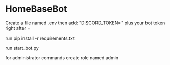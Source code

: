 # HomeBaseBot

Create a file named .env then add: "DISCORD_TOKEN=" plus your bot token right after =

run pip install -r requirements.txt

run start_bot.py

for administrator commands create role named admin